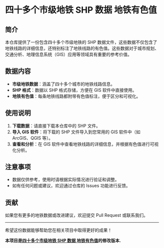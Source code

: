# 四十多个市级地铁 SHP 数据 地铁有色值

## 简介

本仓库提供了一份包含四十多个市级地铁的 SHP 数据文件，这些数据不仅包含了地铁线路的详细信息，还特别标注了地铁线路的有色值。这些数据对于城市规划、交通分析、地理信息系统（GIS）应用等领域具有重要的参考价值。

## 数据内容

- **市级地铁数据**：涵盖了四十多个城市的地铁线路信息。
- **SHP 格式**：数据以 SHP 格式存储，方便在 GIS 软件中直接使用。
- **地铁有色值**：每条地铁线路都附带有色值标注，便于区分和可视化。

## 使用说明

1. **下载数据**：请直接下载本仓库中的 SHP 文件。
2. **导入 GIS 软件**：将下载的 SHP 文件导入到您常用的 GIS 软件中（如 ArcGIS、QGIS 等）。
3. **查看和分析**：在 GIS 软件中查看地铁线路的详细信息，并根据有色值进行可视化分析。

## 注意事项

- 数据仅供参考，使用时请根据实际情况进行验证和调整。
- 如有任何问题或建议，欢迎通过仓库的 Issues 功能进行反馈。

## 贡献

如果您有更多的地铁数据或改进建议，欢迎提交 Pull Request 或联系我们。

---

希望这份数据能够帮助您在相关项目中取得更好的成果！

**本项目是[四十多个市级地铁 SHP 数据 地铁有色值](https://gitcode.com/open-source-toolkit/f12f5)的修改版本.**